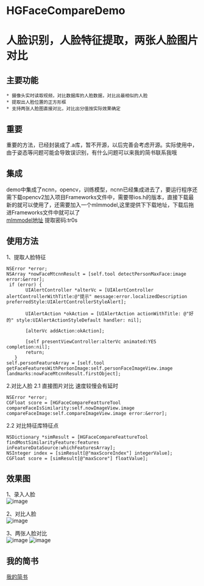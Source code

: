 # HGFaceCompareDemo

人脸识别，人脸特征提取，两张人脸图片对比
==============

## 主要功能

    * 摄像头实时读取视频，对比数据库的人脸数据，对比出最相似的人脸
    * 提取出人脸位置的正方形框
    * 支持两张人脸图直接对比，对比出分值按实际效果确定

## 重要
重要的方法，已经封装成了.a库，暂不开源，以后完善会考虑开源。实际使用中，由于姿态等问题可能会导致误识别，有什么问题可以来我的简书联系我哦

## 集成
demo中集成了ncnn，opencv，训练模型，ncnn已经集成进去了，要运行程序还需下载opencv2加入项目Frameworks文件中，需要带ios.h的版本，直接下载最新的就可以使用了，还需要加入一个mlmmodel,这里提供下下载地址，下载后拖进Frameworks文件中就可以了   
[mlmmodel地址](https://pan.baidu.com/s/1hLW1xEwkJcaOUXHXAjdRuA) 提取密码:tr0s 

## 使用方法
 1、提取人脸特征
 ```
 NSError *error;
 NSArray *nowFaceMtcnnResult = [self.tool detectPersonMaxFace:image error:&error];
  if (error) {
        UIAlertController *alterVc = [UIAlertController alertControllerWithTitle:@"提示" message:error.localizedDescription preferredStyle:UIAlertControllerStyleAlert];

        UIAlertAction *okAction = [UIAlertAction actionWithTitle: @"好的" style:UIAlertActionStyleDefault handler: nil];

        [alterVc addAction:okAction];

        [self presentViewController:alterVc animated:YES completion:nil];
        return;
    }
self.personFeatureArray = [self.tool getFaceFeaturesWithPersonImage:self.personFaceImageView.image landmarks:nowFaceMtcnnResult.firstObject];
 ```
 
 2.对比人脸
 2.1 直接图片对比 速度较慢会有延时
 ```
 NSError *error;
 CGFloat score = [HGFaceCompareFeattureTool compareFaceIsSimilarity:self.nowImageView.image compareFaceImage:self.compareImageView.image error:&error];
 ```
 2.2 对比特征库特征点
 ```
 NSDictionary *simResult = [HGFaceCompareFeattureTool findMostSimilarityFeature:features inFeatureDataSource:whichFeaturesArray];
 NSInteger index = [simResult[@"maxScoreIndex"] integerValue];
 CGFloat score = [simResult[@"maxScore"] floatValue];
 ```

## 效果图

1、录入人脸   
![image](https://github.com/kennthsHG/Image/blob/master/first.gif)

2、对比人脸   
![image](https://github.com/kennthsHG/Image/blob/master/second.gif)

3、两张人脸对比   
![image](https://github.com/kennthsHG/Image/blob/master/third.gif)
![image](https://github.com/kennthsHG/Image/blob/master/four.gif)

## 我的简书
[我的简书](https://www.jianshu.com/u/5260c7f4c687 "参考")  

